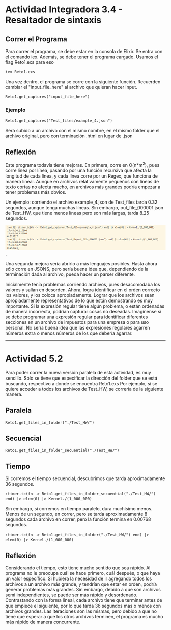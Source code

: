 # Actividad Integradora 3.4 - Resaltador de sintaxis
## Correr el Programa

Para correr el programa, se debe estar en la consola de Elixir. Se entra con el comando iex.
Además, se debe tener el programa cargado. Usamos el flag Reto1.exs para eso

```
iex Reto1.exs
```

Una vez dentro, el programa se corre con la siguiente función. Recuerden cambiar el "input_file_here"
al archivo que quieran hacer input.

```
Reto1.get_captures("input_file_here")
```
### Ejemplo
```
Reto1.get_captures("Test_files/example_4.json")
```
Será subido a un archivo con el mismo nombre, en el mismo folder que el archivo original, pero con terminación .html en lugar de .json

## Reflexión
Este programa todavía tiene mejoras. En primera, corre en O(n*m<sup>2</sup>), pues corre línea por línea,
pasando por una función recursiva que afecta la longitud de cada línea, y cada línea corre por un Regex, que funciona de manera lineal. 
Aunque en archivos relativamente pequeños con líneas de texto cortas no afecta mucho, en archivos más grandes podría empezar a tener problemas más obvios.

Un ejemplo: corriendo el archivo example_4.json de Test_files tarda 0.32 segundos, aunque tenga muchas líneas. 
Sin embargo, out_file_000001.json de Test_HW, que tiene menos líneas pero son más largas, tarda 8.25 segundos.

![Photo showing the time durations previously mentioned.](time_duration.png "Duración temporal de diferentes archivos").

Una segunda mejora sería abrirlo a más lenguajes posibles. Hasta ahora sólo corre en JSONS, pero sería buena idea que, dependiendo de la terminación dada al archivo, 
pueda hacer un parser diferente. 

Inicialmente tenía problemas corriendo archivos, pues desacomodaba los valores y salían en desorden. Ahora, logra identificar en el orden correcto los valores, 
y los coloca apropiadamente.
Lograr que los archivos sean apropiadamente representativos de lo que están demostrando es muy importante. Si la expresión regular tiene algún problema, o están ordenadas 
de manera incorrecta, podrían capturar cosas no deseadas. Imagínense si se debe programar una expresión regular para identificar diferentes secciones en un archivo de 
impuestos para una empresa o para uso personal. No sería buena idea que las expresiones regulares agarren números extra o menos números de los que debería agarrar.


* * *

# Actividad 5.2

Para poder correr la nueva versión paralela de esta actividad, es muy sencillo. 
Sólo se tiene que especificar la dirección del folder que se está buscando, respectivo a donde se encuentra Reto1.exs
Por ejemplo, si se quiere acceder a todos los archivos de Test_HW, se correría de la siguiente manera.

## Paralela
```
Reto1.get_files_in_folder("./Test_HW/")
```
## Secuencial
```
Reto1.get_files_in_folder_secuential("./Test_HW/")
```

## Tiempo
Si corremos el tiempo secuencial, descubrimos que tarda aproximadamente 36 segundos.
```
:timer.tc(fn -> Reto1.get_files_in_folder_secuential("./Test_HW/") end) |> elem(0) |> Kernel./(1_000_000)
```

Sin embargo, si corremos en tiempo paralelo, dura muchísimo menos. Menos de un segundo, en correr, pero se tarda aproximadamente 8 segundos cada archivo en correr, pero la función termina en 0.00768 segundos.
```
:timer.tc(fn -> Reto1.get_files_in_folder("./Test_HW/") end) |> elem(0) |> Kernel./(1_000_000)
```

## Reflexión
Considerando el tiempo, esto tiene mucho sentido que sea rápido. Al programa no le preocupa cuál se hace primero, cuál después, o que haya un valor específico. 
Si hubiera la necesidad de ir agregando todos los archivos a un archivo más grande, y tendrían que estar en orden, podría generar problemas más grandes.
Sin embargo, debido a que son archivos semi independientes, se puede ser más rápido y desordenado.
Contrastando con la forma lineal, cada archivo tiene que terminar antes de que empiece el siguiente, por lo que tarda 36 segundos más o menos con archivos grandes.
Las iteraciones son las mismas, pero debido a que no tiene que esperar a que los otros archivos terminen, el programa es mucho más rápido de manera concurrente.